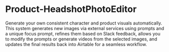 # Product-HeadshotPhotoEditor
Generate your own consistent character and product visuals automatically. This system generates new images via external services using prompts and a unique focus prompt, refines them based on Slack feedback, allows you to modify the prompts or generate videos from the selected images, and updates the final results back into Airtable for a seamless workflow.
